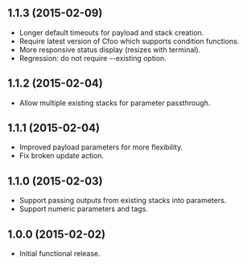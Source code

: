 ## 1.1.3 (2015-02-09)

- Longer default timeouts for payload and stack creation.
- Require latest version of Cfoo which supports condition functions.
- More responsive status display (resizes with terminal).
- Regression: do not require --existing option.

## 1.1.2 (2015-02-04)

- Allow multiple existing stacks for parameter passthrough.

## 1.1.1 (2015-02-04)

- Improved payload parameters for more flexibility.
- Fix broken update action.

## 1.1.0 (2015-02-03)

- Support passing outputs from existing stacks into parameters.
- Support numeric parameters and tags.

## 1.0.0 (2015-02-02)

- Initial functional release.
